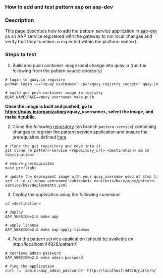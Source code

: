 ### How to add and test pattern aap on aap-dev

### Description
This page describes how to add the pattern service application in [aap-dev](https://github.com/ansible/aap-dev/tree/main) as an AAP service registered with the gateway to run local changes and verify that they function as expected within the platform context.


### Steps to test

1. Build and push container image local change into quay.io (run the following  from the pattern source directory)

```shell
# login to quay.io registry
podman login -u="<quay_username>" -p="<quay_registry_secret>" quay.io

# build and push container image to registry
QUAY_NAMESPACE=<quay_username> make push
```

**Once the image is built and pushed, go to https://quay.io/organization/<quay_username>, select the image, and make it public.**

2. Clone the following [repository](https://github.com/abikouo/aap-dev.git) (on branch ``pattern-service``) containing changes to register the pattern service application and ensure the prerequisites defined [here](https://github.com/ansible/aap-dev/blob/main/docs/getting-started/quick-start.md#prerequisites)

```shell
# clone the git repository and move into it
git clone -b pattern-service <repository_url> <destination> && cd <destination>

# ensure prerequisites
make preflight

# update the deployment image with your quay_username used at step 1.
sed -i -e s/'<quay_username>'/abikouo1/ manifests/base/apps/pattern-service/k8s/deployments.yaml 
```

3. Deploy the application using the following command

```shell
cd <destination>

# deploy
AAP_VERSION=2.6 make app

# apply license
AAP_VERSION=2.6 make aap-apply-license
```

4. Test the pattern service application (should be available on http://localhost:44926/pattern/)

```shell
# Retrieve admin password
AAP_VERSION=2.6 make admin-password

# Ping the application
curl -u 'admin:<aap_admin_password>' http://localhost:44926/pattern/
```